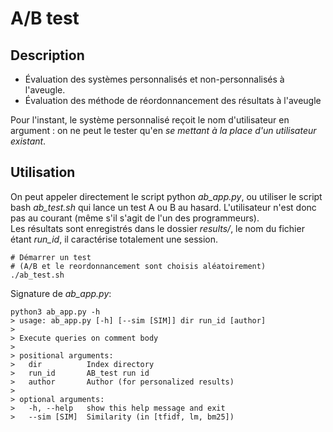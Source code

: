 # A/B test

## Description

- Évaluation des systèmes personnalisés et non-personnalisés à l'aveugle.
 - Évaluation des méthode de réordonnancement des résultats à l'aveugle

Pour l'instant, le système personnalisé reçoit le nom d'utilisateur en argument : on ne peut le tester qu'en *se mettant à la place d'un utilisateur existant*.


## Utilisation

On peut appeler directement le script python *ab_app.py*, ou utiliser le script bash *ab_test.sh* qui lance un test A ou B au hasard. L'utilisateur n'est donc pas au courant (même s'il s'agit de l'un des programmeurs).  
Les résultats sont enregistrés dans le dossier *results/*, le nom du fichier étant *run_id*, il caractérise totalement une session.

	# Démarrer un test 
	# (A/B et le reordonnancement sont choisis aléatoirement)
	./ab_test.sh

Signature de *ab_app.py*:

	python3 ab_app.py -h
	> usage: ab_app.py [-h] [--sim [SIM]] dir run_id [author]
	>
	> Execute queries on comment body
	>
	> positional arguments:
	>   dir          Index directory
	>   run_id       AB_test run id
	>   author       Author (for personalized results)
	>
	> optional arguments:
	>   -h, --help   show this help message and exit
	>   --sim [SIM]  Similarity (in [tfidf, lm, bm25])
